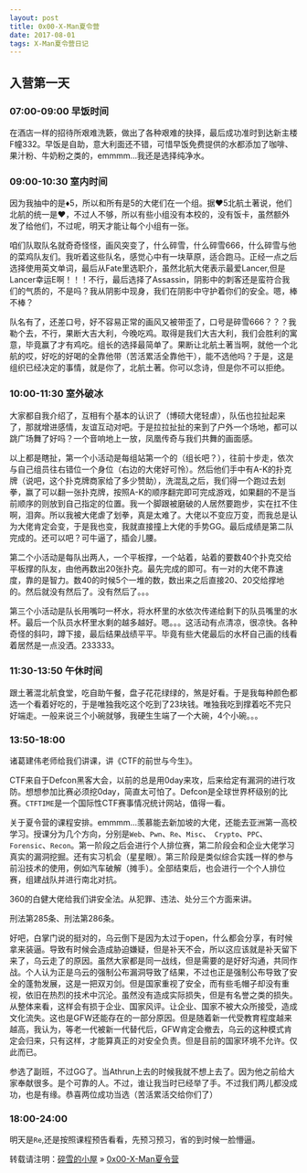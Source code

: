 ```yaml
---
layout: post
title: 0x00-X-Man夏令营
date: 2017-08-01 
tags: X-Man夏令营日记  
---
```


## 入营第一天

### 07:00-09:00 早饭时间

在酒店一样的招待所艰难洗簌，做出了各种艰难的抉择，最后成功准时到达新主楼F幢332。早饭是自助，意大利面还不错，可惜早饭免费提供的水都添加了咖啡、果汁粉、牛奶粉之类的，emmmm...我还是选择纯净水。

### 09:00-10:30 室内时间

因为我抽中的是♦️5，所以和所有是5的大佬们在一个组。据♥️5北航土著说，他们北航的统一是♥️，不过人不够，所以有些小组没有本校的，没有饭卡，虽然额外发了给他们，不过呢，明天才能让每个小组有一张。

咱们队取队名就奇奇怪怪，画风突变了，什么碎雪，什么碎雪666，什么碎雪与他的菜鸡队友们。我听着这些队名，感觉心中有一块草原，适合跑马。正经一点之后选择使用英文单词，最后从Fate里选职介，虽然北航大佬表示最爱Lancer,但是Lancer幸运E啊！！！不行，最后选择了Assassin，阴影中的刺客还是蛮符合我们的气质的，不是吗？我从阴影中现身，我们在阴影中守护着你们的安全。嗯，棒不棒？

队名有了，还差口号，好不容易正常的画风又被带歪了，口号是碎雪666？？？我勒个去，不行，果断大吉大利，今晚吃鸡。取得是我们大吉大利，我们会胜利的寓意，毕竟赢了才有鸡吃。组长的选择最简单了。果断让北航土著当啊，就他一个北航的哎，好吃的好喝的全靠他带（苦活累活全靠他干），能不选他吗？于是，这是组织已经决定的事情，就是你了，北航土著。你可以念诗，但是你不可以拒绝。

### 10:00-11:30 室外破冰

大家都自我介绍了，互相有个基本的认识了（博硕大佬轻虐），队伍也拉扯起来了，那就增进感情，友谊互动对吧。于是拉拉扯扯的来到了户外一个场地，都可以跳广场舞了好吗？一个音响地上一放，凤凰传奇与我们共舞的画面感。

以上都是瞎扯，第一个小活动是每组站第一个的（组长吧？），往前十步走，依次与自己组员往右错位一个身位（右边的大佬好可怜）。然后他们手中有A-K的扑克牌（说吧，这个扑克牌商家给了多少赞助），洗混乱之后，我们得一个跑过去划拳，赢了可以翻一张扑克牌，按照A-K的顺序翻完即可完成游戏，如果翻的不是当前顺序的则放到自己指定的位置。我一个脚跟被磨破的人居然要跑步，实在扛不住啊，泪奔。所以我被大佬虐了划拳，真是太难了。大佬以不变应万变，而我总是认为大佬肯定会变，于是我也变，我就直接撞上大佬的手势GG。最后成绩是第二队完成的。还可以吧？可牛逼了，插会儿腰。

第二个小活动是每队出两人，一个平板撑，一个站着，站着的要数40个扑克交给平板撑的队友，由他再数出20张扑克。最先完成的即可。有一对的大佬不靠速度，靠的是智力。数40的时候5个一堆的数，数出来之后直接20、20交给撑地的。然后就没有然后了。没有然后了。。。

第三个小活动是队长用嘴叼一杯水，将水杯里的水依次传递给剩下的队员嘴里的水杯。最后一个队员水杯里水剩的越多越好。嗯。。。这活动有点清凉，很凉快。各种奇怪的斜叼，蹲下接，最后结果战绩平平。毕竟有些大佬最后的水杯自己画的线看着居然是一点没洒。233333。

### 11:30-13:50 午休时间

跟土著混北航食堂，吃自助午餐，盘子花花绿绿的，煞是好看。于是我每种颜色都选一个看着好吃的，于是唯独我吃这个吃到了23块钱。唯独我吃到撑着吃不完只好端走。一般来说三个小碗就够，我硬生生端了一个大碗，4个小碗。。。

### 13:50-18:00

诸葛建伟老师给我们讲课，讲《CTF的前世与今生》。

CTF来自于Defcon黑客大会，以前的总是用0day来攻，后来给定有漏洞的进行攻防。想想参加比赛必须挖0day，简直太可怕了。Defcon是全球世界杯级别的比赛。`CTFTIME`是一个国际性CTF赛事情况统计网站，值得一看。

关于夏令营的课程安排。emmmm...羡慕能去新加坡的大佬，还能去亚洲第一高校学习。授课分为几个方向，分别是`Web`、`Pwn`、`Re`、`Misc`、` Crypto`、`PPC`、`Forensic`、`Recon`。第一阶段之后会进行个人排位赛，第二阶段会和企业大佬学习真实的漏洞挖掘。还有实习机会（星星眼）。第三阶段是类似综合实践一样的参与前沿技术的使用，例如汽车破解（摊手）。全部结束后，也会进行一个个人排位赛，组建战队并进行南北对抗。

360的白健大佬给我们讲安全法。从犯罪、违法、处分三个方面来讲。

刑法第285条、刑法第286条。

好吧，白掌门说的挺对的，乌云倒下是因为太过于open，什么都会分享，有时候拿来装逼。导致有时候会造成胁迫嫌疑，但是补天不会，所以这应该就是补天留下来了，乌云走了的原因。虽然大家都是同一战线，但是需要的是好好沟通，共同作战。个人认为正是乌云的强制公布漏洞导致了结果，不过也正是强制公布导致了安全的蓬勃发展，这是一把双刃剑。但是国家重视了安全，而有些毛帽子却没有重视，依旧在热烈的技术中沉沦。虽然没有造成实际损失，但是有名誉之类的损失。从整体来看，这样会有损于企业、国家风评。让企业、国家不被大众所接受，造成文化流失。这也是GFW还能存在的一部分原因。但是随着新一代受教育程度越来越高，我认为，等老一代被新一代替代后，GFW肯定会撤去，乌云的这种模式肯定会归来，只有这样，才能算真正的对安全负责。但是目前的国家环境不允许。仅此而已。

参选了副班，不过GG了。当Athrun上去的时候我就不想上去了。因为他之前给大家奉献很多。是个可靠的人。不过，谁让我当时已经举了手。不过我们两儿都没成功，也是有缘。恭喜两位成功当选（苦活累活交给你们了）

### 18:00-24:00
明天是`Re`,还是按照课程预告看看，先预习预习，省的到时候一脸懵逼。

转载请注明：[碎雪的小屋](http://RoyTse.github.io) » [0x00-X-Man夏令营](http://RoyTse.github.io/2017/08/0x00-X-Man夏令营/)  





























